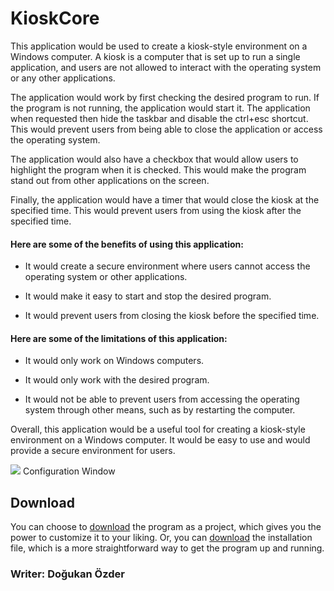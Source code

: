 # KioskCore

This application would be used to create a kiosk-style environment on a Windows computer. A kiosk is a computer that is set up to run a single application, and users are not allowed to interact with the operating system or any other applications.

The application would work by first checking the desired program to run. If the program is not running, the application would start it. The application when requested then hide the taskbar and disable the ctrl+esc shortcut. This would prevent users from being able to close the application or access the operating system.

The application would also have a checkbox that would allow users to highlight the program when it is checked. This would make the program stand out from other applications on the screen.

Finally, the application would have a timer that would close the kiosk at the specified time. This would prevent users from using the kiosk after the specified time.

#### Here are some of the benefits of using this application:

- It would create a secure environment where users cannot access the operating system or other applications.

- It would make it easy to start and stop the desired program.

- It would prevent users from closing the kiosk before the specified time.

#### Here are some of the limitations of this application:

- It would only work on Windows computers.

- It would only work with the desired program.

- It would not be able to prevent users from accessing the operating system through other means, such as by restarting the computer.

Overall, this application would be a useful tool for creating a kiosk-style environment on a Windows computer. It would be easy to use and would provide a secure environment for users.

![](https://pandao.github.io/editor.md/examples/images/4.jpg)
Configuration Window

## Download
You can choose to [download](http://localhost/ "link title") the program as a project, which gives you the power to customize it to your liking. Or, you can [download](http://localhost/ "link title") the installation file, which is a more straightforward way to get the program up and running.

### Writer: Doğukan Özder
